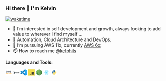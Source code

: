 ### Hi there 👋 I'm Kelvin

[![wakatime](https://wakatime.com/badge/user/cfd26488-b85e-437c-a812-2b85b5c188ef.svg)](https://wakatime.com/@cfd26488-b85e-437c-a812-2b85b5c188ef)

- 👀 I’m interested in self development and growth, always looking to add value to wherever I find myself  ...
- 🔭 Automation, Cloud Architecture and DevOps.
- 🌱 I’m pursuing AWS 11x, currently [AWS 6x](https://www.credly.com/users/chibueze-obioha/badges)
- 📫 How to reach me [@kelphils](https://linkedin.com/in/kelphils)



**Languages and Tools:**  

<code><img height="20" src="https://raw.githubusercontent.com/github/explore/fbceb94436312b6dacde68d122a5b9c7d11f9524/topics/aws/aws.png"></code>
<code><img height="20" src="https://raw.githubusercontent.com/github/explore/80688e429a7d4ef2fca1e82350fe8e3517d3494d/topics/bash/bash.png"></code>
<code><img height="20" src="https://raw.githubusercontent.com/github/explore/80688e429a7d4ef2fca1e82350fe8e3517d3494d/topics/visual-studio-code/visual-studio-code.png"></code>
<code><img height="20" src="https://raw.githubusercontent.com/github/explore/80688e429a7d4ef2fca1e82350fe8e3517d3494d/topics/javascript/javascript.png"></code>
<code><img height="20" src="https://raw.githubusercontent.com/github/explore/80688e429a7d4ef2fca1e82350fe8e3517d3494d/topics/nodejs/nodejs.png"></code>
<code><img height="20" src="https://raw.githubusercontent.com/github/explore/80688e429a7d4ef2fca1e82350fe8e3517d3494d/topics/react/react.png"></code>
<code><img height="20" src="https://raw.githubusercontent.com/github/explore/80688e429a7d4ef2fca1e82350fe8e3517d3494d/topics/python/python.png"></code>
<!---
Kelphils/Kelphils is a ✨ special ✨ repository because its `README.md` (this file) appears on your GitHub profile.
You can click the Preview link to take a look at your changes.
--->
